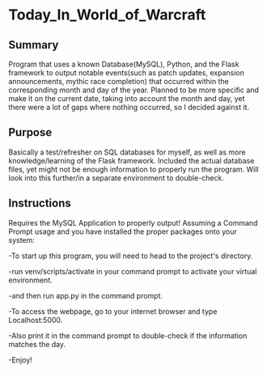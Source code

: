 # Today_In_World_of_Warcraft

## Summary
Program that uses a known Database(MySQL), Python, and the Flask framework to output notable events(such as patch updates, expansion announcements, mythic race completion) that occurred within the corresponding month and day of the year. Planned to be more specific and make it on the current date, taking into account the month and day, yet there were a lot of gaps where nothing occurred, so I decided against it.

## Purpose
Basically a test/refresher on SQL databases for myself, as well as more knowledge/learning of the Flask framework. Included the actual database files, yet might not be enough information to properly run the program. Will look into this further/in a separate environment to double-check.

## Instructions
Requires the MySQL Application to properly output! Assuming a Command Prompt usage and you have installed the proper packages onto your system:

-To start up this program, you will need to head to the project's directory.

-run venv/scripts/activate in your command prompt to activate your virtual environment.

-and then run app.py in the command prompt. 

-To access the webpage, go to your internet browser and type Localhost:5000.

-Also print it in the command prompt to double-check if the information matches the day.

-Enjoy!


